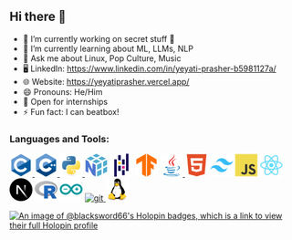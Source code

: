 ## Hi there 👋

- 🔭 I’m currently working on secret stuff 🤫
- 🌱 I’m currently learning about ML, LLMs, NLP
- 💬 Ask me about Linux, Pop Culture, Music
- 🖥️ LinkedIn: https://www.linkedin.com/in/yeyati-prasher-b5981127a/
- 🌐 Website: https://yeyatiprasher.vercel.app/
- 😄 Pronouns: He/Him
- 💼 Open for internships
- ⚡ Fun fact: I can beatbox!
<!-- - 👯 I’m looking to collaborate on ...
- 🤔 I’m looking for help with ... -->

<h3 align="left">Languages and Tools:</h3>

<a href="https://www.cprogramming.com/" target="_blank" rel="noreferrer"> <img src="https://raw.githubusercontent.com/devicons/devicon/master/icons/c/c-original.svg" alt="c" width="40" height="40"/> </a> <a href="https://www.w3schools.com/cpp/" target="_blank" rel="noreferrer"> <img src="https://raw.githubusercontent.com/devicons/devicon/master/icons/cplusplus/cplusplus-original.svg" alt="cplusplus" width="40" height="40"/> </a> <a href="https://www.python.org" target="_blank" rel="noreferrer"> <img src="https://raw.githubusercontent.com/devicons/devicon/master/icons/python/python-original.svg" alt="python" width="40" height="40"/> </a> <a href="https://numpy.org" taget="_blank" rel="noreferrer"><img src="https://raw.githubusercontent.com/devicons/devicon/ca28c779441053191ff11710fe24a9e6c23690d6/icons/numpy/numpy-original.svg" alt="numpy" width="40" height="40"/></a> <a href="https://pandas.pydata.org" target="_blank" rel="noreferrer"><img src="https://raw.githubusercontent.com/devicons/devicon/ca28c779441053191ff11710fe24a9e6c23690d6/icons/pandas/pandas-original.svg" alt="pandas" width="40" height="40"/></a> <a href="https://www.tensorflow.org" target="_blank" rel="noreferrer"><img src="https://raw.githubusercontent.com/devicons/devicon/ca28c779441053191ff11710fe24a9e6c23690d6/icons/tensorflow/tensorflow-original.svg" alt="tensorflow" width="40" height="40"/></a> <a href="https://www.java.com/en/" target="_blank" rel="noreferrer"> <img src="https://github.com/devicons/devicon/blob/55609aa5bd817ff167afce0d965585c92040787a/icons/java/java-original.svg" alt="java" width="40" height="40"/> </a> <a href="https://html.com/html5/" target="_blank" rel="noreferrer"><img src="https://raw.githubusercontent.com/devicons/devicon/ca28c779441053191ff11710fe24a9e6c23690d6/icons/html5/html5-plain.svg" alt="html" width="40" height="40"/></a> <a href="https://tailwindcss.com" target="_blank" rel="noreferrer"><img src="https://raw.githubusercontent.com/devicons/devicon/ca28c779441053191ff11710fe24a9e6c23690d6/icons/tailwindcss/tailwindcss-original.svg" alt="tailwindcss" width="40" height="40"/></a> <a href="https://www.javascript.com" target="_blank" rel="noreferrer"><img src="https://raw.githubusercontent.com/devicons/devicon/ca28c779441053191ff11710fe24a9e6c23690d6/icons/javascript/javascript-original.svg" alt="javascript" width="40" height="40"/></a> <a href="https://react.dev" target="_blank" rel="noreferrer"><img src="https://raw.githubusercontent.com/devicons/devicon/ca28c779441053191ff11710fe24a9e6c23690d6/icons/react/react-original.svg" alt="reactjs" width="40" height="40"/></a> <a href="https://nextjs.org" target="_blank" rel="noreferrer"><img src="https://raw.githubusercontent.com/devicons/devicon/ca28c779441053191ff11710fe24a9e6c23690d6/icons/nextjs/nextjs-original.svg" alt="nextjs" width="40" height="40"/></a> <a href="https://r-project.org" target="_blank" rel="noreferrer"><img src="https://raw.githubusercontent.com/devicons/devicon/ca28c779441053191ff11710fe24a9e6c23690d6/icons/r/r-original.svg" alt="r" width="40" height="40"/></a> <a href="https://www.arduino.cc" target="_blank" rel="noreferrer"><img src="https://raw.githubusercontent.com/devicons/devicon/ca28c779441053191ff11710fe24a9e6c23690d6/icons/arduino/arduino-original.svg" alt="arduino" width="40" height="40"/></a> <a href="https://git-scm.com/" target="_blank" rel="noreferrer"> <img src="https://www.vectorlogo.zone/logos/git-scm/git-scm-icon.svg" alt="git" width="40" height="40"/> </a> <a href="https://www.linux.org/" target="_blank" rel="noreferrer"> <img src="https://raw.githubusercontent.com/devicons/devicon/master/icons/linux/linux-original.svg" alt="linux" width="40" height="40"/> </a>

[![An image of @blacksword66's Holopin badges, which is a link to view their full Holopin profile](https://holopin.me/blacksword66)](https://holopin.io/@blacksword66)
